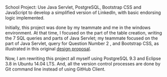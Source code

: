 School Project: Use Java Servlet, PostgreSQL, Bootstrap CSS and JavaScript to develop a simplified version of LinkedIn, with basic endorsing logic implemented. 

Initially, this project was done by my teammate and me in the windows environment. At that time, I focused on the part of the table creation, writing the 7 SQL queries and parts of Java Servlet; my teammate focused on the part of Java Servlet, query for Question Number 2 , and Bootstrap CSS, as illustrated in this original [design proposal](http://www.starwavelin.com/docs/linkedoutReport.pdf).

Now, I am rewriting this project all myself using PostgreSQL 9.3 and Eclipse 3.8 in Ubuntu 14.04 LTS. And, all the version control processes are done by Git command line instead of using GitHub Client.
